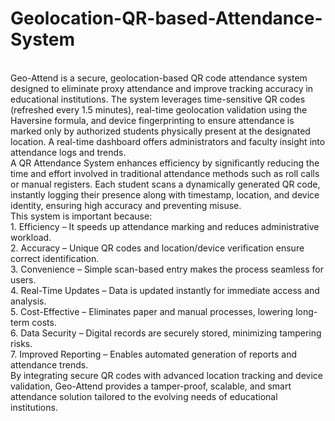 # Geolocation-QR-based-Attendance-System
<br>
Geo-Attend is a secure, geolocation-based QR code attendance system designed to eliminate proxy attendance and improve tracking accuracy in educational institutions. The system leverages time-sensitive QR codes (refreshed every 1.5 minutes), real-time geolocation validation using the Haversine formula, and device fingerprinting to ensure attendance is marked only by authorized students physically present at the designated location. A real-time dashboard offers administrators and faculty insight into attendance logs and trends.
<br>
A QR Attendance System enhances efficiency by significantly reducing the time and effort involved in traditional attendance methods such as roll calls or manual registers. Each student scans a dynamically generated QR code, instantly logging their presence along with timestamp, location, and device identity, ensuring high accuracy and preventing misuse.
<br>
This system is important because:
<br>
1.	Efficiency – It speeds up attendance marking and reduces administrative workload.
<br>
2.	Accuracy – Unique QR codes and location/device verification ensure correct identification.
<br>
3.	Convenience – Simple scan-based entry makes the process seamless for users.
<br>
4.	Real-Time Updates – Data is updated instantly for immediate access and analysis.
<br>
5.	Cost-Effective – Eliminates paper and manual processes, lowering long-term costs.
<br>
6.	Data Security – Digital records are securely stored, minimizing tampering risks.
<br>
7.	Improved Reporting – Enables automated generation of reports and attendance trends.
<br>
By integrating secure QR codes with advanced location tracking and device validation, Geo-Attend provides a tamper-proof, scalable, and smart attendance solution tailored to the evolving needs of educational institutions.

